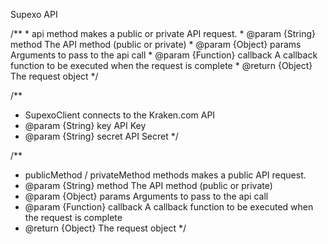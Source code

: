 
Supexo API

/**
    * api method makes a public or private API request.
    * @param  {String}   method   The API method (public or private)
    * @param  {Object}   params   Arguments to pass to the api call
    * @param  {Function} callback A callback function to be executed when the request is complete
    * @return {Object}            The request object
    */

/**
 * SupexoClient connects to the Kraken.com API
 * @param {String}        key               API Key
 * @param {String}        secret            API Secret
 */
 
/**
* publicMethod / privateMethod methods makes a public API request.
* @param  {String}   method   The API method (public or private)
* @param  {Object}   params   Arguments to pass to the api call
* @param  {Function} callback A callback function to be executed when the request is complete
* @return {Object}            The request object
*/

